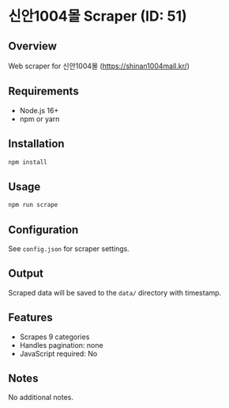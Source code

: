 # 신안1004몰 Scraper (ID: 51)

## Overview
Web scraper for 신안1004몰 (https://shinan1004mall.kr/)

## Requirements
- Node.js 16+
- npm or yarn

## Installation
```bash
npm install
```

## Usage
```bash
npm run scrape
```

## Configuration
See `config.json` for scraper settings.

## Output
Scraped data will be saved to the `data/` directory with timestamp.

## Features
- Scrapes 9 categories
- Handles pagination: none
- JavaScript required: No

## Notes
No additional notes.
